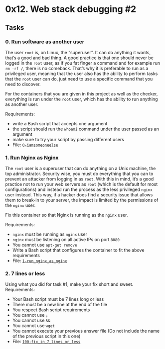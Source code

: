 # 0x12. Web stack debugging #2
## Tasks

### 0. Run software as another user
The user  `root`  is, on Linux, the “superuser”. It can do anything it wants, that’s a good and bad thing. A good practice is that one should never be logged in the  `root`  user, as if you fat finger a command and for example run  `rm -rf /`, there is no comeback. That’s why it is preferable to run as a privileged user, meaning that the user also has the ability to perform tasks that the  `root`  user can do, just need to use a specific command that you need to discover.

For the containers that you are given in this project as well as the checker, everything is run under the  `root`  user, which has the ability to run anything as another user.

Requirements:
-   write a Bash script that accepts one argument
-   the script should run the  `whoami`  command under the user passed as an argument
-   make sure to try your script by passing different users
-   File:  [`0-iamsomeoneelse`](https://github.com/Titania792/holbertonschool-system_engineering-devops/blob/main/0x12-web_stack_debugging_2/0-iamsomeoneelse)

### 1. Run Nginx as Nginx

The  `root`  user is a superuser that can do anything on a Unix machine, the top administrator. Security wise, you must do everything that you can to prevent an attacker from logging in as  `root`. With this in mind, it’s a good practice not to run your web servers as  `root`  (which is the default for most configurations) and instead run the process as the less privileged  `nginx`  user instead. This way, if a hacker does find a security issue that allows them to break-in to your server, the impact is limited by the permissions of the  `nginx`  user.

Fix this container so that Nginx is running as the  `nginx`  user.

Requirements:

-   `nginx`  must be running as  `nginx`  user
-   `nginx`  must be listening on all active IPs on port  `8080`
-   You cannot use  `apt-get remove`
-   Write a Bash script that configures the container to fit the above requirements
-   File:  [`1-run_nginx_as_nginx`](https://github.com/Titania792/holbertonschool-system_engineering-devops/blob/main/0x12-web_stack_debugging_2/1-run_nginx_as_nginx)

### 2. 7 lines or less

Using what you did for task #1, make your fix short and sweet.
Requirements:

-   Your Bash script must be 7 lines long or less
-   There must be a new line at the end of the file
-   You respect Bash script requirements
-   You cannot use  `;`
-   You cannot use  `&&`
-   You cannot use  `wget`
-   You cannot execute your previous answer file (Do not include the name of the previous script in this one)
-   File:  [`100-fix_in_7_lines_or_less`](https://github.com/Titania792/holbertonschool-system_engineering-devops/blob/main/0x12-web_stack_debugging_2/100-fix_in_7_lines_or_less)
